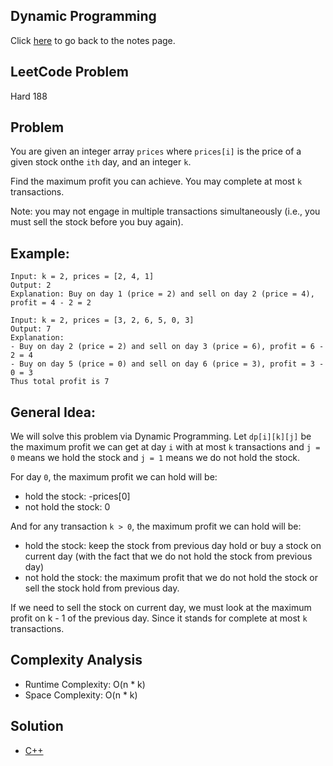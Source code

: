 ## Dynamic Programming
Click [here](../../dynamic_programming/notes.md) to go back to the notes page.

## LeetCode Problem
Hard 188

## Problem
You are given an integer array `prices` where `prices[i]` is the price of a given stock onthe `ith` day, and an integer `k`.

Find the maximum profit you can achieve. You may complete at most `k` transactions.

Note: you may not engage in multiple transactions simultaneously (i.e., you must sell the stock before you buy again).

## Example:
```
Input: k = 2, prices = [2, 4, 1]
Output: 2
Explanation: Buy on day 1 (price = 2) and sell on day 2 (price = 4), profit = 4 - 2 = 2

Input: k = 2, prices = [3, 2, 6, 5, 0, 3]
Output: 7
Explanation:
- Buy on day 2 (price = 2) and sell on day 3 (price = 6), profit = 6 - 2 = 4
- Buy on day 5 (price = 0) and sell on day 6 (price = 3), profit = 3 - 0 = 3
Thus total profit is 7
```

## General Idea:
We will solve this problem via Dynamic Programming. Let `dp[i][k][j]` be the maximum profit we can get at day `i` with at most `k` transactions and `j = 0` means we hold the stock and `j = 1` means we do not hold the stock.

For day `0`, the maximum profit we can hold will be:
- hold the stock: -prices[0]
- not hold the stock: 0

And for any transaction `k > 0`, the maximum profit we can hold will be:
- hold the stock: keep the stock from previous day hold or buy a stock on current day (with the fact that we do not hold the stock from previous day)
- not hold the stock: the maximum profit that we do not hold the stock or sell the stock hold from previous day.

If we need to sell the stock on current day, we must look at the maximum profit on k - 1 of the previous day. Since it stands for complete at most `k` transactions.

## Complexity Analysis
- Runtime Complexity: O(n * k)
- Space Complexity: O(n * k)

## Solution
- [C++](./solution.cpp)
